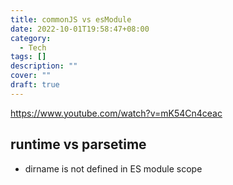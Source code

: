 ```yaml
---
title: commonJS vs esModule
date: 2022-10-01T19:58:47+08:00
category: 
  - Tech
tags: []
description: ""
cover: ""
draft: true
---
```



https://www.youtube.com/watch?v=mK54Cn4ceac


## runtime vs parsetime




- dirname is not defined in ES module scope
